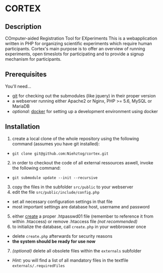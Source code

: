 CORTEX
======

Description
-----------
COmputer-aided Registration Tool for EXperiments
This is a webapplication written in PHP for organizing scientific experiments which require human participants. Cortex's main purpose is to offer an overview of running experiments, open timeslots for participating and to provide a signup mechanism for participants.

Prerequisites
-------------
You'll need...
*  [git](https://git-scm.com/) for checking out the submodules (like jquery) in their proper version
* a webserver running either Apache2 or Nginx, PHP >= 5.6, MySQL or MariaDB
* _optional:_ [docker](https://www.docker.com/) for setting up a development environment using docker

Installation
------------
1. create a local clone of the whole repository using the following command (assumes you have git installed):
  * `git clone git@github.com:Niehztog/cortex.git`
2. in order to checkout the code of all external ressources aswell, invoke the following command:
  * `git submodule update --init --recursive`
3. copy the files in the subfolder `src/public` to your webserver
4. edit the file `src/public/include/config.php`
  * set all necessary configuration settings in that file
  * most important settings are database host, username and password
5. either [create](http://www.colostate.edu/~ric/htpass.html) a proper .htpasswd01 file (remember to reference it from within .htaccess) or remove .htaccess file _(not recommended)_
6. to initialize the database, call `create.php` in your webbrowser once
  * delete `create.php` afterwards for security reasons
  * __the system should be ready for use now__
7. _(optional)_ delete all obsolete files within the `externals` subfolder
  * _Hint:_ you will find a list of all mandatory files in the textfile `externals/.requiredFiles`
